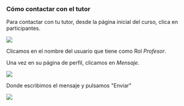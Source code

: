 ### Cómo contactar con el tutor

Para contactar con tu tutor, desde la página inicial del curso, clica en participantes.

![](https://catedu.github.io/faq-aularagon/assets/Selección_606.png)

Clicamos en  el nombre del usuario que tiene como Rol _Profesor_.

Una vez en su página de perfil, clicamos en _Mensaje_.

![](https://catedu.github.io/faq-aularagon/assets/Selección_607.png)

Donde escribimos el mensaje y pulsamos "Enviar"

![](https://catedu.github.io/faq-aularagon/assets/Selección_608.png)